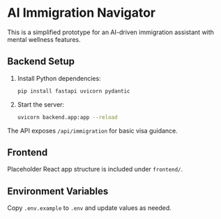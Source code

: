 # AI Immigration Navigator

This is a simplified prototype for an AI-driven immigration assistant with mental wellness features.

## Backend Setup

1. Install Python dependencies:
   ```bash
   pip install fastapi uvicorn pydantic
   ```

2. Start the server:
   ```bash
   uvicorn backend.app:app --reload
   ```

The API exposes `/api/immigration` for basic visa guidance.

## Frontend

Placeholder React app structure is included under `frontend/`.

## Environment Variables

Copy `.env.example` to `.env` and update values as needed.

